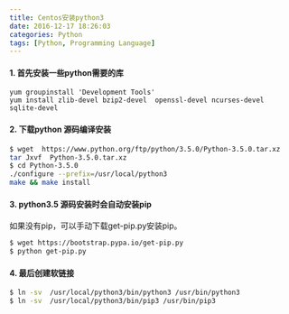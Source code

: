 ```yaml
---
title: Centos安装python3
date: 2016-12-17 18:26:03
categories: Python
tags: [Python, Programming Language]
---
```


#### 1. 首先安装一些python需要的库

```shell
yum groupinstall 'Development Tools'
yum install zlib-devel bzip2-devel  openssl-devel ncurses-devel sqlite-devel
```

<!--more-->

#### 2. 下载python 源码编译安装

```bash
$ wget  https://www.python.org/ftp/python/3.5.0/Python-3.5.0.tar.xz
tar Jxvf  Python-3.5.0.tar.xz
$ cd Python-3.5.0
./configure --prefix=/usr/local/python3
make && make install
```

#### 3. python3.5 源码安装时会自动安装pip
如果没有pip，可以手动下载get-pip.py安装pip。

```sh
$ wget https://bootstrap.pypa.io/get-pip.py
$ python get-pip.py
```

#### 4. 最后创建软链接
```sh
$ ln -sv  /usr/local/python3/bin/python3 /usr/bin/python3
$ ln -sv  /usr/local/python3/bin/pip3 /usr/bin/pip3
```
